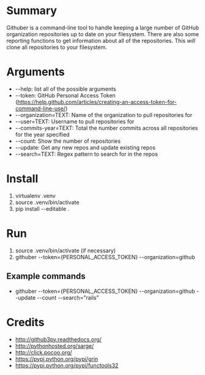 # Summary
Githuber is a command-line tool to handle keeping a large number of GitHub organization repositories up to date on your filesystem. There are also some reporting functions to get information about all of the repositories. This *will* clone all repositories to your filesystem.

# Arguments
- --help: list all of the possible arguments
- --token: GitHub Personal Access Token (https://help.github.com/articles/creating-an-access-token-for-command-line-use/)
- --organization=TEXT: Name of the organization to pull repositories for
- --user=TEXT: Username to pull repositories for
- --commits-year=TEXT: Total the number commits across all repositories for the year specified
- --count: Show the number of repositories
- --update: Get any new repos and update existing repos
- --search=TEXT: Regex pattern to search for in the repos

# Install
1. virtualenv .venv
1. source .venv/bin/activate
1. pip install --editable .

# Run
1. source .venv/bin/activate (if necessary)
1. githuber --token={PERSONAL_ACCESS_TOKEN} --organization=github

## Example commands
- githuber --token={PERSONAL_ACCESS_TOKEN} --organization=github --update --count --search="rails"

# Credits
- http://github3py.readthedocs.org/
- http://pythonhosted.org/sarge/
- http://click.pocoo.org/
- https://pypi.python.org/pypi/grin
- https://pypi.python.org/pypi/functools32
